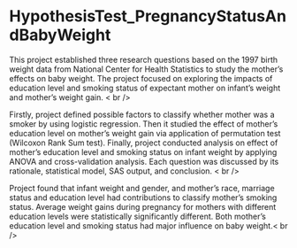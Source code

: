 # HypothesisTest_PregnancyStatusAndBabyWeight

  This project established three research questions based on the 1997 birth weight data
from National Center for Health Statistics to study the mother’s effects on baby weight. The
project focused on exploring the impacts of education level and smoking status of expectant
mother on infant’s weight and mother’s weight gain. < br />

  Firstly, project defined possible factors to classify whether mother was a smoker by using
logistic regression. Then it studied the effect of mother’s education level on mother’s weight
gain via application of permutation test (Wilcoxon Rank Sum test). Finally, project conducted
analysis on effect of mother’s education level and smoking status on infant weight by applying
ANOVA and cross-validation analysis. Each question was discussed by its rationale, statistical
model, SAS output, and conclusion. < br />

  Project found that infant weight and gender, and mother’s race, marriage status and
education level had contributions to classify mother’s smoking status. Average weight gains
during pregnancy for mothers with different education levels were statistically significantly
different. Both mother’s education level and smoking status had major influence on baby weight.< br />
